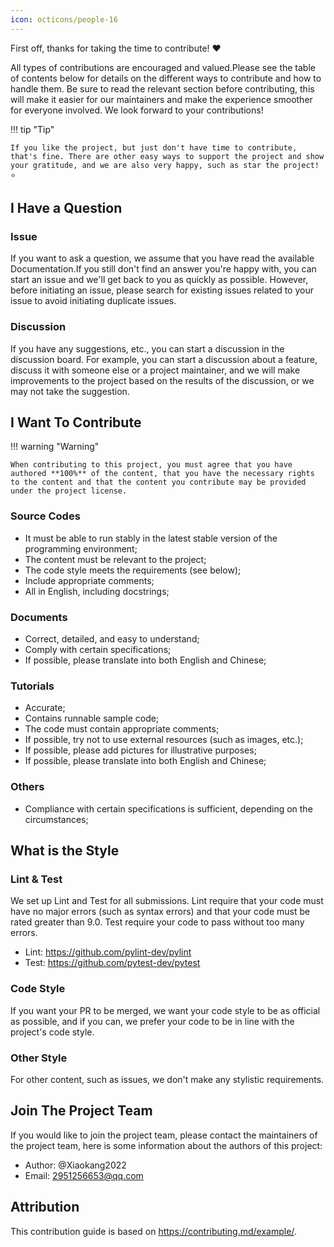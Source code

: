 ```yaml
---
icon: octicons/people-16
---
```


First off, thanks for taking the time to contribute! ❤️

All types of contributions are encouraged and valued.Please see the table of contents below for details on the different ways to contribute and how to handle them. Be sure to read the relevant section before contributing, this will make it easier for our maintainers and make the experience smoother for everyone involved. We look forward to your contributions!

!!! tip "Tip"

    If you like the project, but just don't have time to contribute, that's fine. There are other easy ways to support the project and show your gratitude, and we are also very happy, such as star the project! ⭐

## I Have a Question

### Issue

If you want to ask a question, we assume that you have read the available Documentation.If you still don't find an answer you're happy with, you can start an issue and we'll get back to you as quickly as possible. However, before initiating an issue, please search for existing issues related to your issue to avoid initiating duplicate issues.

### Discussion

If you have any suggestions, etc., you can start a discussion in the discussion board. For example, you can start a discussion about a feature, discuss it with someone else or a project maintainer, and we will make improvements to the project based on the results of the discussion, or we may not take the suggestion.

## I Want To Contribute

!!! warning "Warning"

    When contributing to this project, you must agree that you have authored **100%** of the content, that you have the necessary rights to the content and that the content you contribute may be provided under the project license.

### Source Codes

* It must be able to run stably in the latest stable version of the programming environment;
* The content must be relevant to the project;
* The code style meets the requirements (see below);
* Include appropriate comments;
* All in English, including docstrings;

### Documents

* Correct, detailed, and easy to understand;
* Comply with certain specifications;
* If possible, please translate into both English and Chinese;

### Tutorials

* Accurate;
* Contains runnable sample code;
* The code must contain appropriate comments;
* If possible, try not to use external resources (such as images, etc.);
* If possible, please add pictures for illustrative purposes;
* If possible, please translate into both English and Chinese;

### Others

* Compliance with certain specifications is sufficient, depending on the circumstances;

## What is the Style

### Lint & Test

We set up Lint and Test for all submissions. Lint require that your code must have no major errors (such as syntax errors) and that your code must be rated greater than 9.0. Test require your code to pass without too many errors.

* Lint: <https://github.com/pylint-dev/pylint>
* Test: <https://github.com/pytest-dev/pytest>

### Code Style

If you want your PR to be merged, we want your code style to be as official as possible, and if you can, we prefer your code to be in line with the project's code style.

### Other Style

For other content, such as issues, we don't make any stylistic requirements.

## Join The Project Team

If you would like to join the project team, please contact the maintainers of the project team, here is some information about the authors of this project:

* Author: @Xiaokang2022
* Email: <2951256653@qq.com>

## Attribution

This contribution guide is based on <https://contributing.md/example/>.
